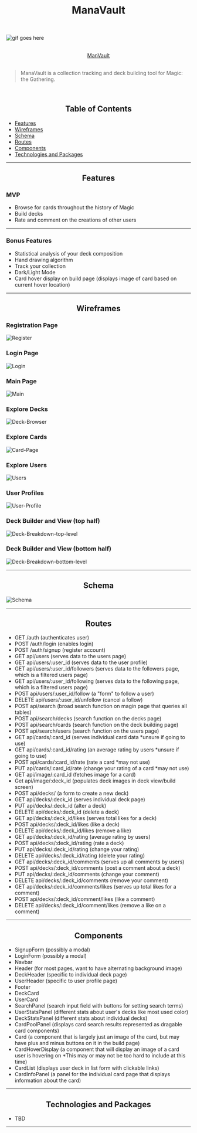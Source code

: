 <div align="center">
  <h1>ManaVault</h1>
</div>

<br>

![gif goes here](http://pictureurl)

<br>

<div align='center'>
  <a href='https://manavault.herokuapp.com/'>ManVault</a>
</div>


<br>

> ManaVault is a collection tracking and deck building tool for Magic: the Gathering.

<br>


<div align="center">
  <h2>Table of Contents</h2>
</div>


- [Features](#features)
- [Wireframes](#wireframes)
- [Schema](#schema)
- [Routes](#routes)
- [Components](#components)
- [Technologies and Packages](#technologies-and-packages)
---
<div align="center">
  <h2>Features</h2>
</div>

### MVP

- Browse for cards throughout the history of Magic
- Build decks
- Rate and comment on the creations of other users
---

### Bonus Features
- Statistical analysis of your deck composition
- Hand drawing algorithm
- Track your collection
- Dark/Light Mode
- Card hover display on build page (displays image of card based on current hover location)
---
<div align="center">
  <h2>Wireframes</h2>
</div>

### Registration Page

![Register](https://user-images.githubusercontent.com/62177226/103712090-e8825680-4f86-11eb-9fcc-2c59820c239c.JPG)

### Login Page
![Login](https://user-images.githubusercontent.com/62177226/103712100-ee783780-4f86-11eb-9786-f227fd3eeb9b.JPG)

### Main Page
![Main](https://user-images.githubusercontent.com/62177226/103712106-f46e1880-4f86-11eb-8293-5a43fd26ee2a.JPG)

### Explore Decks
![Deck-Browser](https://user-images.githubusercontent.com/62177226/103716847-00130c80-4f92-11eb-86e9-da148466aabb.JPG)

### Explore Cards
![Card-Page](https://user-images.githubusercontent.com/62177226/103947935-e7783300-5106-11eb-843f-2549ec92b410.JPG)

### Explore Users
![Users](https://user-images.githubusercontent.com/62177226/103732172-de774c80-4fb4-11eb-9914-6b60aecd695f.JPG)

### User Profiles
![User-Profile](https://user-images.githubusercontent.com/62177226/103735560-5301b980-4fbc-11eb-8e2a-85dbd8b430da.JPG)

### Deck Builder and View (top half)
![Deck-Breakdown-top-level](https://user-images.githubusercontent.com/62177226/103759111-2f049f00-4fe1-11eb-90b0-70d53e65efb6.JPG)

### Deck Builder and View (bottom half)
![Deck-Breakdown-bottom-level](https://user-images.githubusercontent.com/62177226/103765847-d8e92900-4feb-11eb-9819-ff2876383320.JPG)

---
<div align="center">
  <h2>Schema</h2>
</div>

![Schema](https://user-images.githubusercontent.com/62177226/104072179-b10ae880-51d8-11eb-897c-fb206ac5db1c.JPG)



---
<div align="center">
  <h2>Routes</h2>
</div>

- GET /auth (authenticates user)
- POST /auth/login (enables login)
- POST /auth/signup (register account)
- GET api/users (serves data to the users page)
- GET api/users/:user_id (serves data to the user profile)
- GET api/users/:user_id/followers (serves data to the followers page, which is a filtered users page)
- GET api/users/:user_id/following (serves data to the following page, which is a filtered users page)
- POST api/users/:user_id/follow (a "form" to follow a user)
- DELETE api/users/:user_id/unfollow (cancel a follow)
- POST api/search (broad search function on magin page that queries all tables)
- POST api/search/decks (search function on the decks page)
- POST api/search/cards (search function on the deck building page)
- POST api/search/users (search function on the users page)
- GET api/cards/:card_id (serves individual card data *unsure if going to use)
- GET api/cards/:card_id/rating (an average rating by users *unsure if going to use)
- POST api/cards/:card_id/rate (rate a card *may not use)
- PUT api/cards/:card_id/rate (change your rating of a card *may not use)
- GET api/image/:card_id (fetches image for a card)
- Get api/image/:deck_id (populates deck images in deck view/build screen)
- POST api/decks/ (a form to create a new deck)
- GET api/decks/:deck_id (serves individual deck page)
- PUT api/decks/:deck_id (alter a deck)
- DELETE api/decks/:deck_id (delete a deck)
- GET api/decks/:deck_id/likes (serves total likes for a deck)
- POST api/decks/:deck_id/likes (like a deck)
- DELETE api/decks/:deck_id/likes (remove a like)
- GET api/decks/:deck_id/rating (average rating by users)
- POST api/decks/:deck_id/rating (rate a deck)
- PUT api/decks/:deck_id/rating (change your rating)
- DELETE api/decks/:deck_id/rating (delete your rating)
- GET api/decks/:deck_id/comments (serves up all comments by users)
- POST api/decks/:deck_id/comments (post a comment about a deck)
- PUT api/decks/:deck_id/comments (change your comment)
- DELETE api/decks/:deck_id/comments (remove your comment)
- GET api/decks/:deck_id/comments/likes (serves up total likes for a comment)
- POST api/decks/:deck_id/comment/likes (like a comment)
- DELETE api/decks/:deck_id/comment/likes (remove a like on a comment)


---
<div align="center">
  <h2>Components</h2>
</div>

- SignupForm (possibly a modal)
- LoginForm (possibly a modal)
- Navbar
- Header (for most pages, want to have alternating background image)
- DeckHeader (specific to individual deck page)
- UserHeader (specific to user profile page)
- Footer
- DeckCard
- UserCard
- SearchPanel (search input field with buttons for setting search terms)
- UserStatsPanel (different stats about user's decks like most used color)
- DeckStatsPanel (different stats about individual decks)
- CardPoolPanel (displays card search results represented as dragable card components)
- Card (a component that is largely just an image of the card, but may have plus and minus buttons on it in the build page)
- CardHoverDisplay (a component that will display an image of a card user is hovering on *This may or may not be too hard to include at this time)
- CardList (displays user deck in list form with clickable links)
- CardInfoPanel (a panel for the individual card page that displays information about the card)

---
<div align="center">
  <h2>Technologies and Packages</h2>
</div>

- TBD
---

